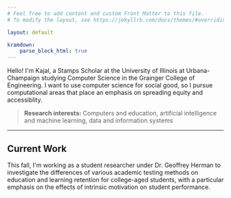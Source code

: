 ```yaml
---
# Feel free to add content and custom Front Matter to this file.
# To modify the layout, see https://jekyllrb.com/docs/themes/#overriding-theme-defaults

layout: default

kramdown: 
    parse_block_html: true
---
```


Hello! I'm Kajal, a Stamps Scholar at the University of Illinois at Urbana-Champaign studying Computer Science in the Grainger College of Engineering. I want to use computer science for social good, so I pursue computational areas that place an emphasis on spreading equity and accessiblity.

> **Research interests:** Computers and education, artificial intelligence and machine learning, data and information systems

---
## Current Work
This fall, I'm working as a student researcher under Dr. Geoffrey Herman to investigate the differences of various academic testing methods on education and learning retention for college-aged students, with a particular emphasis on the effects of intrinsic motivation on student performance.